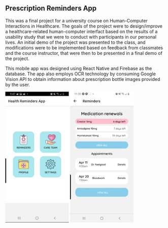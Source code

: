## Prescription Reminders App

This was a final project for a university course on Human-Computer Interactions in Healthcare. The goals of the project were to design/improve a healthcare-related human-computer interfact based on the results of a usability study that we were to conduct with participants in our personal lives. An initial demo of the project was presented to the class, and modifications were to be implemented based on feedback from classmates and the course instructor, that were then to be presented in a final demo of the project.

This mobile app was designed using React Native and Firebase as the database. The app also employs OCR technology by consuming Google Vision API to obtain information about prescription bottle images provided by the user.

<img src="https://raw.githubusercontent.com/mcruz90/App-medreminders/julybranch/Screenshot_20221222-214702_OneDrive.jpg" width=200>
<img src="https://raw.githubusercontent.com/mcruz90/App-medreminders/julybranch/Screenshot_20221221-232605_Video%20Player.jpg" width=200>
